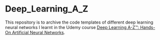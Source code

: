 # Deep_Learning_A_Z

This repository is to archive the code templates of different deep learning neural networks I learnt in the Udemy course [Deep Learning A-Z™: Hands-On Artificial Neural Networks](https://www.udemy.com/deeplearning/).
